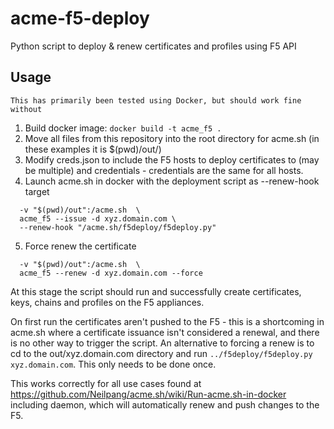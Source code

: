 # acme-f5-deploy
Python script to deploy &amp; renew certificates and profiles using F5 API

## Usage
`This has primarily been tested using Docker, but should work fine without`
1. Build docker image:
`docker build -t acme_f5 .`
2. Move all files from this repository into the root directory for acme.sh (in these examples it is $(pwd)/out/)
3. Modify creds.json to include the F5 hosts to deploy certificates to (may be multiple) and credentials - credentials are the same for all hosts.
4. Launch acme.sh in docker with the deployment script as --renew-hook target
  ```docker run --rm  -it  \
    -v "$(pwd)/out":/acme.sh  \
    acme_f5 --issue -d xyz.domain.com \ 
    --renew-hook "/acme.sh/f5deploy/f5deploy.py"
  ```
5. Force renew the certificate
  ```docker run --rm  -it  \
    -v "$(pwd)/out":/acme.sh  \
    acme_f5 --renew -d xyz.domain.com --force
  ```
  
At this stage the script should run and successfully create certificates, keys, chains and profiles on the F5 appliances.

On first run the certificates aren't pushed to the F5 - this is a shortcoming in acme.sh where a certificate issuance isn't considered a renewal, and there is no other way to trigger the script. An alternative to forcing a renew is to cd to the out/xyz.domain.com directory and run `../f5deploy/f5deploy.py xyz.domain.com`. This only needs to be done once.

This works correctly for all use cases found at https://github.com/Neilpang/acme.sh/wiki/Run-acme.sh-in-docker including daemon, which will automatically renew and push changes to the F5.
